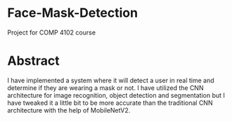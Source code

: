 # Face-Mask-Detection

Project for COMP 4102 course

# Abstract

I have implemented a system where it will detect a user in real time and determine if they are wearing a mask or not. I have utilized the CNN architecture for image recognition, object detection and segmentation but I have tweaked it a little bit to be more accurate than the traditional CNN architecture with the help of MobileNetV2.
